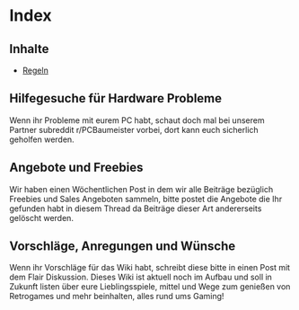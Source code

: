 # Index

## Inhalte

- [Regeln](https://www.reddit.com/r/PCGamingDE/wiki/index/regeln)

## Hilfegesuche für Hardware Probleme
Wenn ihr Probleme mit eurem PC habt, schaut doch mal bei unserem Partner subreddit r/PCBaumeister vorbei, dort kann euch sicherlich geholfen werden.

## Angebote und Freebies
Wir haben einen Wöchentlichen Post in dem wir alle Beiträge bezüglich Freebies und Sales Angeboten sammeln, bitte postet die Angebote die Ihr gefunden habt in diesem Thread da Beiträge dieser Art andererseits gelöscht werden.

## Vorschläge, Anregungen und Wünsche
Wenn ihr Vorschläge für das Wiki habt, schreibt diese bitte in einen Post mit dem Flair Diskussion.
Dieses Wiki ist aktuell noch im Aufbau und soll in Zukunft listen über eure Lieblingsspiele, mittel und Wege zum genießen von Retrogames und mehr beinhalten, alles rund ums Gaming!
